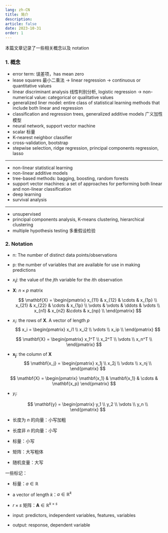 ```yaml
---
lang: zh-CN
title: 简介
description:
article: false
date: 2023-10-31
order: 1
---
```


本篇文章记录了一些相关概念以及 notation

### 1. 概念

- error term: 误差项，has mean zero
- lease squares 最小二乘法 -> linear regression -> continuous or quantitative values
- linear discriminant analysis 线性判别分析, logistic regression -> non-numerical value: categorical or qualitative values
- generalized liner model: entire class of statistical learning methods that include both linear and regression
- classification and regression trees, generalized additive models 广义加性模型
- neural network, support vector machine
- scalar 标量
- K-nearest neighbor classifier
- cross-validation, bootstrap
- stepwise selection, ridge regression, principal components regression, lasso

---

- non-linear statistical learning
- non-linear additive models
- tree-based methods: bagging, boosting, random forests
- support vector machines: a set of approaches for performing both linear and non-linear classification
- deep learning
- survival analysis

---

- unsupervised
- principal components analysis, K-means clustering, hierarchical clustering
- multiple hypothesis testing 多重假设检验

### 2. Notation

- n: The number of distinct data points/observations
- p: the number of variables that are available for use in making predictions
- $x_ij$: the value of the *j*th variable for the *i*th observation
- **X**: $n \times p$ matrix

  $$
  \mathbf{X} =
  \begin{pmatrix}
  x_{11} & x_{12} & \cdots & x_{1p} \\
  x_{21} & x_{22} & \cdots & x_{1p} \\
  \vdots & \vdots & \ddots & \vdots \\
  x_{n1} & x_{n2} &\cdots & x_{np} \\
  \end{pmatrix}
  $$

- $x_i$: the rows of **X**. A vector of length _p_
  $$
  x_i =
  \begin{pmatrix}
  x_i1 \\
  x_i2 \\
  \vdots \\
  x_ip \\
  \end{pmatrix}
  $$

$$
\mathbf{X} =
\begin{pmatrix}
x_1^T \\
x_2^T \\
\vdots \\
x_n^T \\
\end{pmatrix}
$$

- $\mathbf{x_j}$: the column of **X**
  $$
  \mathbf{x_j} =
  \begin{pmatrix}
  x_1j \\
  x_2j \\
  \vdots \\
  x_nj \\
  \end{pmatrix}
  $$

$$
\mathbf{X} =
\begin{pmatrix}
\mathbf{x_1} & \mathbf{x_1} & \cdots & \mathbf{x_p}
\end{pmatrix}
$$

- $y_i$:

  $$
  \mathbf{y} =
  \begin{pmatrix}
  y_1 \\
  y_2 \\
  \vdots \\
  y_n \\
  \end{pmatrix}
  $$

- 长度为 _n_ 的向量：小写加粗
- 长度非 _n_ 的向量：小写
- 标量：小写
- 矩阵：大写粗体
- 随机变量：大写

一些标记：

- 标量：$a \in \mathbb{R}$
- a vector of length _k_：$a \in \mathbb{R}^k$
- $r \times s$ 矩阵：$\mathbf{A} \in \mathbb{R}^{k\times s}$

- input: predictors, independent variables, features, variables
- output: response, dependent variable
